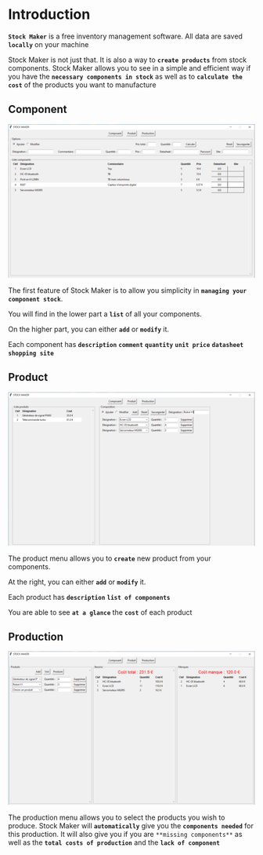 # Introduction

**```Stock Maker```** is a free inventory management software. All data are saved **```locally```** on your machine

Stock Maker is not just that. It is also a way to **```create products```** from stock components. Stock Maker allows you to see in a simple and efficient way if you have the **```necessary components in stock```** as well as to **```calculate the cost```** of the products you want to manufacture

## Component

![Image composant](Images/composant.png)

The first feature of Stock Maker is to allow you simplicity in **```managing your component stock```**.

You will find in the lower part a **```list```** of all your components.

On the higher part, you can either **```add```** or **```modify```** it.

Each component has **```description```** **```comment```** **```quantity```** **```unit price```** **```datasheet```** **```shopping site```**

## Product

![Image produit](Images/produit.png)

The product menu allows you to **```create```** new product from your components.

At the right, you can either **```add```** or **```modify```** it.

Each product has **```description```** **```list of components```**

You are able to see **```at a glance```** the **```cost```** of each product

## Production

![Image produit](Images/production.png)

The production menu allows you to select the products you wish to produce. Stock Maker will **```automatically```** give you the **```components needed```** for this production. It will also give you if you are ```**missing components**``` as well as the **```total costs of production```** and the **```lack of component```**

